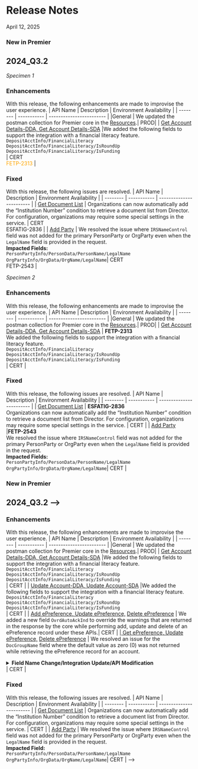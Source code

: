 # Release Notes

<!-- 
type: tab 
titles: Premier, Precision, Signature, Cleartouch, Finxact, DNA 
-->
 April 12, 2025
 <!-- display of the adding JIRA IDs  -->
  ### New in Premier
## 2024_Q3.2
_Specimen 1_
### Enhancements
With this release, the following enhancements are made to improvise the user experience. 
| API Name | Description | Environment Availability |
| -------- | ----------- | ------------------------ |
|General | We updated the postman collection for Premier core in the <a href="../docs/?path=docs/resources/resources.md">Resources</a>.| PROD|
| <a href="../api/?type=post&path=/acctservice/acctmgmt/accounts/secured" title="Click to open"> Get Account Details-DDA, Get Account Details-SDA</a> |We added the following fields to support the integration with a financial literacy feature. <br>  `DepositAcctInfo/FinancialLiteracy` <br>`DepositAcctInfo/FinancialLiteracy/IsRoundUp` <br>`DepositAcctInfo/FinancialLiteracy/IsFunding` <br>| CERT <br> <span style="color: orange;">FETP-2313</span>  |


### Fixed
With this release, the following issues are resolved. 
| API Name | Description | Environment Availability |
| -------- | ----------- | ------------------------ |
| <a href="../api/?type=post&path=/documentservice/document/document/secured/list" title="Click to open">Get Document List</a> | Organizations can now automatically add the “Institution Number” condition to retrieve a document list from Director. For configuration, organizations may require some special settings in the service. | CERT <br> ESFATIG-2836 | <!-- ESFATIG-2836 -->
| <a href="../api/?type=post&path=/partyservice/parties/parties" title="Click to open">Add Party</a> | We resolved the issue where `IRSNameControl` field was not added for the primary PersonParty or OrgParty even when the `LegalName` field is provided in the request. <br>**Impacted Fields:** <br> `PersonPartyInfo/PersonData/PersonName/LegalName` <br> `OrgPartyInfo/OrgData/OrgName/LegalName`| CERT <br> FETP-2543 | <!-- ESFACYC-11280/FETP-2543 -->


_Specimen 2_
### Enhancements
With this release, the following enhancements are made to improvise the user experience. 
| API Name | Description | Environment Availability |
| -------- | ----------- | ------------------------ |
|General | We updated the postman collection for Premier core in the <a href="../docs/?path=docs/resources/resources.md">Resources</a>.| PROD|
| <a href="../api/?type=post&path=/acctservice/acctmgmt/accounts/secured" title="Click to open"> Get Account Details-DDA, Get Account Details-SDA</a> | **FETP-2313** <br>We added the following fields to support the integration with a financial literacy feature. <br>  `DepositAcctInfo/FinancialLiteracy` <br>`DepositAcctInfo/FinancialLiteracy/IsRoundUp` <br>`DepositAcctInfo/FinancialLiteracy/IsFunding` <br>| CERT |


### Fixed
With this release, the following issues are resolved. 
| API Name | Description | Environment Availability |
| -------- | ----------- | ------------------------ |
| <a href="../api/?type=post&path=/documentservice/document/document/secured/list" title="Click to open">Get Document List</a> | **ESFATIG-2836** <br> Organizations can now automatically add the “Institution Number” condition to retrieve a document list from Director. For configuration, organizations may require some special settings in the service. | CERT | <!-- ESFATIG-2836 -->
| <a href="../api/?type=post&path=/partyservice/parties/parties" title="Click to open">Add Party</a> |**FETP-2543** <br> We resolved the issue where `IRSNameControl` field was not added for the primary PersonParty or OrgParty even when the `LegalName` field is provided in the request. <br>**Impacted Fields:** <br> `PersonPartyInfo/PersonData/PersonName/LegalName` <br> `OrgPartyInfo/OrgData/OrgName/LegalName`| CERT | <!-- ESFACYC-11280/FETP-2543 -->
<!-- <!-- display of the landing content and breaking change at line 20  -->
### New in Premier
## 2024_Q3.2 -->

### Enhancements
With this release, the following enhancements are made to improvise the user experience. 
| API Name | Description | Environment Availability |
| -------- | ----------- | ------------------------ |
|General | We updated the postman collection for Premier core in the <a href="../docs/?path=docs/resources/resources.md">Resources</a>.| PROD|
| <a href="../api/?type=post&path=/acctservice/acctmgmt/accounts/secured" title="Click to open"> Get Account Details-DDA, Get Account Details-SDA</a> |We added the following fields to support the integration with a financial literacy feature. <br>  `DepositAcctInfo/FinancialLiteracy` <br>`DepositAcctInfo/FinancialLiteracy/IsRoundUp` <br>`DepositAcctInfo/FinancialLiteracy/IsFunding` <br>| CERT |
| <a href="../api/?type=put&path=/acctservice/acctmgmt/accounts" title="Click to open"> Update Account-DDA, Update Account-SDA</a> |We added the following fields to support the integration with a financial literacy feature. <br>  `DepositAcctInfo/FinancialLiteracy` <br>`DepositAcctInfo/FinancialLiteracy/IsRoundUp` <br>`DepositAcctInfo/FinancialLiteracy/IsFunding` <br>| CERT |
| <a href="../api/?type=post&path=/epreferenceservice/epreference/ePreferences" title="Click to open"> Add ePreference, </a> <a href="../api/?type=put&path=/epreferenceservice/epreference/ePreferences" title="Click to open"> Update ePreference,</a> <a href="../api/?type=put&path=/epreferenceservice/epreference/ePreferences/secured" title="Click to open">Delete ePreference</a> | We added a new field `OvrdAutoAckInd` to override the warnings that are returned in the response by the core while performing add, update and delete of an ePreference record under these APIs.| CERT |<!-- ESF-1769, ESFACYC-9557, ESFACYC-9558, ESFACYC-7461 & ESFACYC-1110 -->
|<a href="../api/?type=post&path=/epreferenceservice/epreference/ePreferences/secured" title="Click to open"> Get ePreference, </a> <a href="../api/?type=put&path=/epreferenceservice/epreference/ePreferences" title="Click to open"> Update ePreference,</a> <a href="../api/?type=put&path=/epreferenceservice/epreference/ePreferences/secured" title="Click to open">Delete ePreference</a> | We resolved an issue for the `DocGroupName` field where the default value as zero (0) was not returned while retrieving the ePreference record for an account.<details><summary>**Field Name Change/Integration Update/API Modification** </summary> Previously, the API was returning *No record found* error when account was not enrolled for eStatements. After this fix, the API returns successful response with single record having default `DocGroupName` value in the response.</details> | CERT |<!-- ESF-1692/ESFACYC-8243 --> 


### Fixed
With this release, the following issues are resolved. 
| API Name | Description | Environment Availability |
| -------- | ----------- | ------------------------ |
| <a href="../api/?type=post&path=/documentservice/document/document/secured/list" title="Click to open">Get Document List</a> | Organizations can now automatically add the “Institution Number” condition to retrieve a document list from Director. For configuration, organizations may require some special settings in the service. | CERT | <!-- ESFATIG-2836 -->
| <a href="../api/?type=post&path=/partyservice/parties/parties" title="Click to open">Add Party</a> | We resolved the issue where `IRSNameControl` field was not added for the primary PersonParty or OrgParty even when the `LegalName` field is provided in the request. <br>**Impacted Field:** <br> `PersonPartyInfo/PersonData/PersonName/LegalName` <br> `OrgPartyInfo/OrgData/OrgName/LegalName`| CERT | <!-- ESFACYC-11280 -->  -->








<!-- | API Name/Core | Description |
| --- | ----------- |
| [Add Party](https://google.com "View Link") | Added [Postman collection](https://github.com/Fiserv/banking-hub/files/14896028/Banking.Hub.-.Precision-.Trial.Plan.Postman.Collection.postman_collection.zip) for better linking of API elements together for easy editing, sharing, testing, and reuse. |
| [Update Party](https://google.com "View Link") | The following API endpoints are newly added.<br> [Add Address](Google.com) <br> [Get Address](Google.com) <br> [UpdateAddress](Google.com) <br>  [Delete Address](Google.com) <br> [Get Beneficiary](Google.com) <br> [Add Party Account Relationship](Google.com)| 

 
### Enhancements
With this release, the following enhancements are made to improvise the user experience. 
| API Name | Details of the Enhancement |
| --- | ----------- |
| [Add Document](https://google.com "View Link")| Added the new enum values **DOC** and **XLSX** in the *DocumentInfo/PageData/PageFormat* field as new page formats. This will support more page formats while adding as a document. <br><br>**Impacted Field**: <br> `PageData/PageFormats` | 
| [Update Stop Item](https://google.com "View Link")|  For better API performance, you can extend enumeration values for the field *StopItemReasonCode*. You can define these values using the *ClientDefined_StopChkReasonCode_Rule*. <br><br>**Impacted Field(s)**: <br> `StopChkKeys/AcctKeys/AcctType`  <br> `StopChkStatusRec/StopChkKeys/AcctKeys/AcctType` </li> <br> <br> Removed enumeration values for CMA- Cash Management Account to improve the API performance. <br><br>**Impacted Field(s)**: <br> `StopChkKeys/AcctKeys/AcctType` <br> `StopChkStatusRec/StopChkKeys/AcctKeys/AcctType`|


### Fixed
With this release, the following issues are resolved. 
| API Name | Issue and Resolution |
| --- | ----------- |
| [Add Escrow](https://google.com "View Link") | We resolved an issue where the Escrow Expiry Date was sent in an incorrect format.  <br><br>**Impacted Field**: <br> *EscrowInfo/EscrowExpDt*|
|[Add Account-LOAN-INET](https://google.com "View Link")| We resolved an issue where loan accounts were successfully created when the value of the *RateChangeRecurType* field was quarterly which was not specified in the enum values. We have added the **Quarterly** value as an enum value. <br> <br>**Impacted Field**:<br>`LoanAcctInfo/RateChangeData/RateChangeRecurType`|
| [Update Party](https://google.com "View Link")  | While modifying the **Gender** field from existing value or some other allowed value to **Unknown**, the request was not returning the *Gender* field's changed value in the response. To resolve this issue, we updated the gender value **Unknown** in the *XrefTable List_Gender_Rule.* </li> <br><br>**Impacted Field(s)**:<br>`PersonPartyInfo/Gender`|
|[Get Party Account Relationship-ByParty](https://google.com "View Link") |We resolved the issue in the **PartyAcctRelDesc** field (PartyAcctRelRec/PartyAcctRelInfo/PartyAcctRelData/PartyAcctRelDesc) where numeric value was getting assigned instead of the description from Premier Relationship Specifications. <br><br>**Impacted Field(s)**:<br>`PartyAcctRelRec/PartyAcctRelInfo/PartyAcctRelData/PartyAcctRelDesc` <br> <br>We resolved the issue in the EnumDesc fields where the value set for one tenant on Premier was getting assigned to the value set for another tenant on Premier. <br><br>**Impacted Field(s)**:<br>`PartyAcctRelRec/PartyAcctRelInfo/PartyAcctRelData/PartyAcctRelDesc`<br>`PartyAcctRelRec/PartyAcctRelInfo/PartyRef/PersonPartyListInfo/Contact/PostAddr/CountryCode/CountryCodeValueEnumDesc`<br>`PartyAcctRelRec/PartyAcctRelInfo/PartyRef/OrgPartyListInfo/Contact/PostAddr/CountryCode/CountryCodeValueEnumDesc`<br>`PartyAcctRelRec/PartyAcctRelInfo/PartyRef/PersonPartyListInfo/IssuedIdent/IssuedIdentTypeEnumDesc`<br>`PartyAcctRelRec/PartyAcctRelInfo/PartyRef/OrgPartyListInfo/IssuedIdent/IssuedIdentTypeEnumDesc`<br>`PartyAcctRelRec/PartyAcctRelInfo/PartyRef/PersonPartyListInfo/Contact/PostAddr/AddrUseEnumDesc`<br>`PartyAcctRelRec/PartyAcctRelInfo/PartyRef/OrgPartyListInfo/Contact/PostAddr/AddrUseEnumDesc`<br>`PartyAcctRelRec/PartyAcctRelInfo/AcctRef/AcctSummInfo/Desc`<br>`PartyAcctRelRec/PartyAcctRelInfo/AcctRef/AcctSummInfo/AcctDtlStatusEnumDesc`<br>`PartyAcctRelRec/PartyAcctRelInfo/AcctRef/AcctSummInfo/OriginatingBranchEnumDesc`<br>`PartyAcctRelRec/PartyAcctRelInfo/AcctRef/AcctSummInfo/RelationshipMgr/RelationshipMgrIdentEnumDesc`|


### Known Issues
| API Name | Description |
| --- | ----------- |
|[Get Account-CDA](https://google.com "View Link") | The following enum values for the *AcctBal/BalType* field are not yet updated:<br> Avail <br> AvailCash <br> AvailChk <br> Closing <br> |-->
